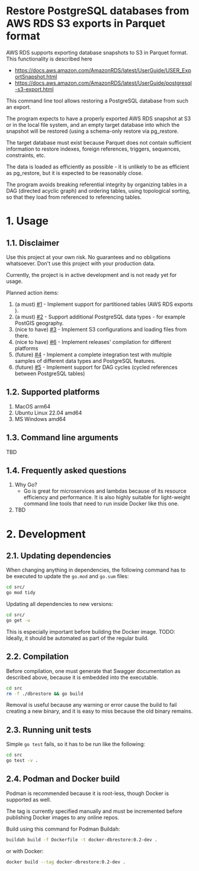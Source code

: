 # Restore PostgreSQL databases from AWS RDS S3 exports in Parquet format

AWS RDS supports exporting database snapshots to S3 in Parquet format.
This functionality is described here 

* https://docs.aws.amazon.com/AmazonRDS/latest/UserGuide/USER_ExportSnapshot.html
* https://docs.aws.amazon.com/AmazonRDS/latest/UserGuide/postgresql-s3-export.html

This command line tool allows restoring a PostgreSQL database from such an export.

The program expects to have a properly exported AWS RDS snapshot at S3 or in the local file system,
and an empty target database into which the snapshot will be restored (using a schema-only restore via pg_restore.

The target database must exist because Parquet does not contain sufficient information to restore indexes, foreign references, triggers, sequences, constraints, etc.

The data is loaded as efficiently as possible - it is unlikely to be as efficient as pg_restore, but it is expected to be reasonably close.

The program avoids breaking referential integrity by organizing tables in a DAG (directed acyclic graph) and ordering tables, 
using topological sorting, so that they load from referenced to referencing tables.

# 1. Usage

## 1.1. Disclaimer

Use this project at your own risk. 
No guarantees and no obligations whatsoever.
Don't use this project with your production data.

Currently, the project is in active development and is not ready yet for usage.

Planned action items:

1. (a must) [#1](https://github.com/Andrew-Schetinin/rds-s3-export-to-pg/issues/1) - Implement support for partitioned tables (AWS RDS exports ).
2. (a must) [#2](https://github.com/Andrew-Schetinin/rds-s3-export-to-pg/issues/2) - Support additional PostgreSQL data types - for example PostGIS geography.
3. (nice to have) [#3](https://github.com/Andrew-Schetinin/rds-s3-export-to-pg/issues/3) - Implement S3 configurations and loading files from there.
4. (nice to have) [#6](https://github.com/Andrew-Schetinin/rds-s3-export-to-pg/issues/6) - Implement releases' compilation for different platforms
5. (future) [#4](https://github.com/Andrew-Schetinin/rds-s3-export-to-pg/issues/4) - Implement a complete integration test with multiple samples of different data types and PostgreSQL features.
6. (future) [#5](https://github.com/Andrew-Schetinin/rds-s3-export-to-pg/issues/5) - Implement support for DAG cycles (cycled references between PostgreSQL tables)

## 1.2. Supported platforms

1. MacOS arm64
2. Ubuntu Linux 22.04 amd64
3. MS Windows amd64

## 1.3. Command line arguments

TBD

## 1.4. Frequently asked questions

1. Why Go?
   * Go is great for microservices and lambdas because of its resource efficiency and performance. 
   It is also highly suitable for light-weight command line tools that need to run inside Docker like this one.
2. TBD

# 2. Development

## 2.1. Updating dependencies

When changing anything in dependencies, the following command has to be executed 
to update the `go.mod` and `go.sum` files:

```bash
cd src/
go mod tidy
```

Updating all dependencies to new versions:

```bash
cd src/
go get -u
```

This is especially important before building the Docker image.
TODO: Ideally, it should be automated as part of the regular build.

## 2.2. Compilation

Before compilation, one must generate that Swagger documentation as described above, 
because it is embedded into the executable.

```bash
cd src
rm -f ./dbrestore && go build
```

Removal is useful because any warning or error cause the build to fail creating a new binary, 
and it is easy to miss because the old binary remains.

## 2.3. Running unit tests

Simple `go test` fails, so it has to be run like the following:

```bash
cd src
go test -v .
```

## 2.4. Podman and Docker build

Podman is recommended because it is root-less, though Docker is supported as well.

The tag is currently specified manually and must be incremented before publishing Docker images to any online repos.

Build using this command for Podman Buildah:

```bash
buildah build -f Dockerfile -t docker-dbrestore:0.2-dev .
```

or with Docker:

```bash
docker build --tag docker-dbrestore:0.2-dev .
```
